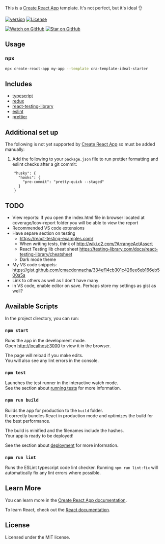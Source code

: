 This is a [Create React App](https://github.com/facebook/create-react-app) template. It's not perfect, but it's ideal 👌

<!-- prettier-ignore-start -->
[![version][version-badge]][package]
[![License](https://img.shields.io/npm/l/cra-template-ideal-starter.svg)](https://github.com/cmacdonnacha/cra-template-ideal-starter/blob/master/LICENSE)

[![Watch on GitHub][github-watch-badge]][github-watch]
[![Star on GitHub][github-star-badge]][github-star]
<!-- prettier-ignore-end -->

## Usage

### npx

```sh
npx create-react-app my-app --template cra-template-ideal-starter
```

## Includes

- [typescript][typescript]
- [redux][redux]
- [react-testing-library][react-testing-library]
- [eslint][eslint]
- [prettier][prettier]

## Additional set up

The following is not yet supported by [Create React App](https://github.com/facebook/create-react-app) so must be added manually:

1. Add the following to your `package.json` file to run prettier formatting and eslint checks after a git commit:

```
    "husky": {
      "hooks": {
        "pre-commit": "pretty-quick --staged"
      }
    }
```

## TODO

- View reports: If you open the index.html file in browser located at coverage/lcov-report folder you will be able to view the report
- Recommended VS code extensions
- Have separe section on testing
  - https://react-testing-examples.com/
  - When writing tests, think of http://wiki.c2.com/?ArrangeActAssert
  - React Testing lib cheat sheet https://testing-library.com/docs/react-testing-library/cheatsheet
  - Dark mode theme
- My VS code snippets: https://gist.github.com/cmacdonnacha/334ef14cb301c426ee6eb166eb500a5a
- Link to others as well as I don't have many
- in VS code, enable editor on save. Perhaps store my settings as gist as well?

## Available Scripts

In the project directory, you can run:

### `npm start`

Runs the app in the development mode.<br />
Open [http://localhost:3000](http://localhost:3000) to view it in the browser.

The page will reload if you make edits.<br />
You will also see any lint errors in the console.

### `npm test`

Launches the test runner in the interactive watch mode.<br />
See the section about [running tests](https://facebook.github.io/create-react-app/docs/running-tests) for more information.

### `npm run build`

Builds the app for production to the `build` folder.<br />
It correctly bundles React in production mode and optimizes the build for the best performance.

The build is minified and the filenames include the hashes.<br />
Your app is ready to be deployed!

See the section about [deployment](https://facebook.github.io/create-react-app/docs/deployment) for more information.

### `npm run lint`

Runs the ESLint typescript code lint checker. Running `npm run lint:fix` will automatically fix any lint errors where possible.

## Learn More

You can learn more in the [Create React App documentation](https://facebook.github.io/create-react-app/docs/getting-started).

To learn React, check out the [React documentation](https://reactjs.org/).

## License

Licensed under the MIT license.

<!-- prettier-ignore-start -->
[npm]: https://www.npmjs.com/
[node]: https://nodejs.org
[version-badge]: https://img.shields.io/npm/v/cra-template-ideal-starter.svg?style=flat-square
[package]: https://www.npmjs.com/package/cra-template-ideal-starter
[license-badge]: https://img.shields.io/npm/l/cmacdonnacha/cra-template-ideal-starter.svg?style=flat-square
[license]: https://github.com/cmacdonnacha/cra-template-ideal-starter/blob/master/LICENSE
[typescript]: https://github.com/microsoft/TypeScript
[redux]: https://github.com/reduxjs
[react-testing-library]: https://testing-library.com/docs/react-testing-library/intro
[github-watch-badge]: https://img.shields.io/github/watchers/cmacdonnacha/cra-template-ideal-starter.svg?style=social
[github-watch]: https://github.com/cmacdonnacha/cra-template-ideal-starter/watchers
[github-star-badge]: https://img.shields.io/github/stars/cmacdonnacha/cra-template-ideal-starter.svg?style=social
[github-star]: https://github.com/cmacdonnacha/cra-template-ideal-starter/stargazers
[cra]: https://github.com/facebook/create-react-app
[axios]: https://github.com/axios/axios
[eslint]: https://eslint.org/
[prettier]: https://prettier.io/docs/en/index.html
<!-- prettier-ignore-end -->
